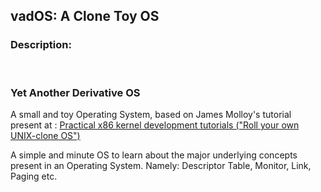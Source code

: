 
<h2>vadOS: A Clone Toy OS</h2>
<h3>Description:</h3>
<br>
<h3>Yet Another Derivative OS</h3>
<p>
A small and toy Operating System, based on James Molloy's tutorial<br>
present at : <a href="http://www.jamesmolloy.co.uk/tutorial_html/index.html">Practical x86 kernel development tutorials ("Roll your own UNIX-clone OS")</a>

A simple and minute OS to learn about the major underlying concepts<br>
present in an Operating System.
Namely: Descriptor  Table, Monitor, Link, Paging etc.</p>
